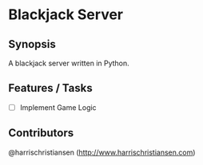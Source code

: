 # Blackjack Server

## Synopsis

A blackjack server written in Python.

## Features / Tasks

- [ ] Implement Game Logic

## Contributors

@harrischristiansen (http://www.harrischristiansen.com)  

